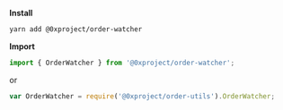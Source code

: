 **Install**

```bash
yarn add @0xproject/order-watcher
```

**Import**

```javascript
import { OrderWatcher } from '@0xproject/order-watcher';
```

or

```javascript
var OrderWatcher = require('@0xproject/order-utils').OrderWatcher;
```
